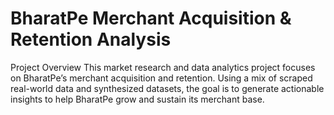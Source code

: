 # BharatPe Merchant Acquisition & Retention Analysis
Project Overview
This market research and data analytics project focuses on BharatPe’s merchant acquisition and retention. Using a mix of scraped real-world data and synthesized datasets, the goal is to generate actionable insights to help BharatPe grow and sustain its merchant base.
